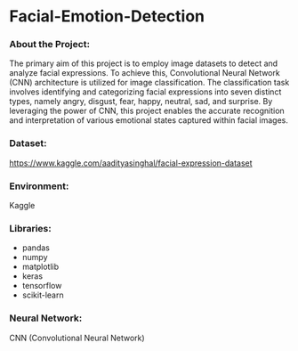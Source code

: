 # Facial-Emotion-Detection

### About the Project:
The primary aim of this project is to employ image datasets to detect and analyze facial expressions. To achieve this, Convolutional Neural Network (CNN) architecture is utilized for image classification. The classification task involves identifying and categorizing facial expressions into seven distinct types, namely angry, disgust, fear, happy, neutral, sad, and surprise. By leveraging the power of CNN, this project enables the accurate recognition and interpretation of various emotional states captured within facial images.

### Dataset:
https://www.kaggle.com/aadityasinghal/facial-expression-dataset

### Environment:
Kaggle

### Libraries:
  - pandas
  - numpy
  - matplotlib
  - keras
  - tensorflow
  - scikit-learn

### Neural Network:
CNN (Convolutional Neural Network)

